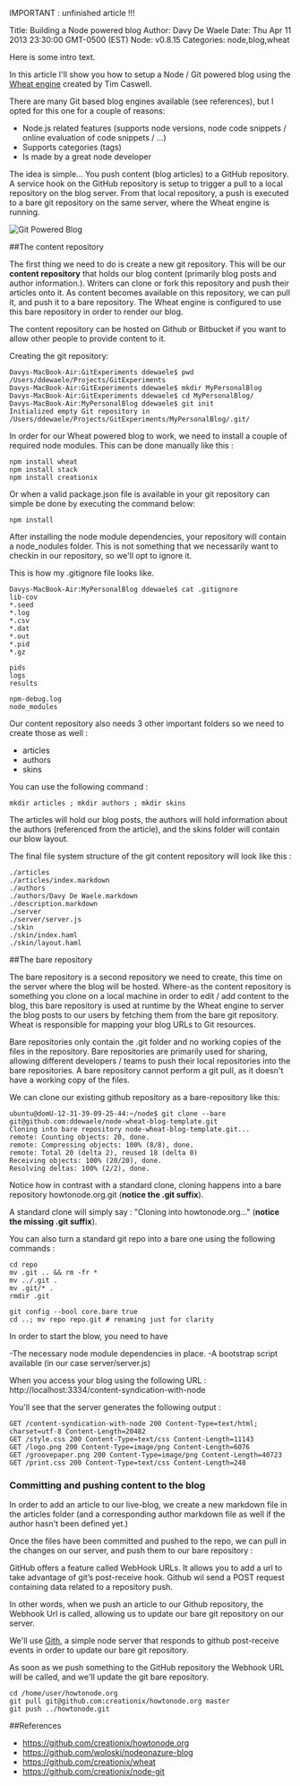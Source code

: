 IMPORTANT : unfinished article !!! 


Title: Building a Node powered blog
Author: Davy De Waele
Date: Thu Apr 11 2013 23:30:00 GMT-0500 (EST)
Node: v0.8.15
Categories: node,blog,wheat

Here is some intro text.

In this article I'll show you how to setup a Node / Git powered blog using the 
<a href="https://github.com/creationix/wheat/" target="_blank">Wheat engine</a> created by Tim Caswell.

There are many Git based blog engines available (see references), but I opted for this one for a couple of reasons:

 - Node.js related features (supports node versions, node code snippets / online evaluation of code snippets / ...)
 - Supports categories (tags)
 - Is made by a great node developer

The idea is simple... You push content (blog articles) to a GitHub repository. A service hook on the GitHub repository
is setup to trigger a pull to a local repository on the blog server. From that local repository, a push is executed to a bare git repository on the same server, where the Wheat engine is running.

![Git Powered Blog](https://dl.dropboxusercontent.com/u/13246619/Node/GitPoweredBlog/GitPoweredBlog.png)

##The content repository

The first thing we need to do is create a new git repository.
This will be our **content repository** that holds our blog content (primarily blog posts and author information.). 
Writers can clone or fork this repository and push their articles onto it.
As content becomes available on this repository, we can pull it, and push it to a bare repository. The Wheat engine is configured to use this bare repository in order to render our blog.

The content repository can be hosted on Github or Bitbucket if you want to allow other people to provide content to it.

Creating the git repository:

	Davys-MacBook-Air:GitExperiments ddewaele$ pwd
	/Users/ddewaele/Projects/GitExperiments
	Davys-MacBook-Air:GitExperiments ddewaele$ mkdir MyPersonalBlog
	Davys-MacBook-Air:GitExperiments ddewaele$ cd MyPersonalBlog/
	Davys-MacBook-Air:MyPersonalBlog ddewaele$ git init
	Initialized empty Git repository in /Users/ddewaele/Projects/GitExperiments/MyPersonalBlog/.git/

In order for our Wheat powered blog to work, we need to install a couple of required node modules. This can be done manually like this :

	npm install wheat
	npm install stack
	npm install creationix

Or when a valid package.json file is available in your git repository can simple be done by executing the command below:

	npm install

After installing the node module dependencies, your repository will contain a node_nodules folder. This is not something that we necessarily want to checkin in our repository, so we'll opt to ignore it.

This is how my .gitignore file looks like. 

	Davys-MacBook-Air:MyPersonalBlog ddewaele$ cat .gitignore 
	lib-cov
	*.seed
	*.log
	*.csv
	*.dat
	*.out
	*.pid
	*.gz

	pids
	logs
	results

	npm-debug.log
	node_modules


Our content repository also needs 3 other important folders so we need to create those as well :

 - articles
 - authors
 - skins

You can use the following command :

	mkdir articles ; mkdir authors ; mkdir skins

The articles will hold our blog posts, the authors will hold information about the authors (referenced from the article), and the skins folder will contain our blow layout.

The final file system structure of the git content repository will look like this :


	./articles
	./articles/index.markdown
	./authors
	./authors/Davy De Waele.markdown
	./description.markdown
	./server
	./server/server.js
	./skin
	./skin/index.haml
	./skin/layout.haml

##The bare repository

The bare repository is a second repository we need to create, this time on the server where the blog will be hosted.
Where-as the content repository is something you clone on a local machine in order to edit / add content to the blog, this bare repository is used at runtime by the Wheat engine to server the blog posts to our users by fetching them from the bare git repository. Wheat is responsible for mapping your blog URLs to Git resources.

Bare repositories only contain the .git folder and no working copies of the files in the repository. Bare repositories are primarily used for sharing, allowing different developers / teams to push their local repositories into the bare repositories. A bare repository cannot perform a git pull, as it doesn't have a working copy of the files.

We can clone our existing github repository as a bare-repository like this:

	ubuntu@domU-12-31-39-09-25-44:~/node$ git clone --bare git@github.com:ddewaele/node-wheat-blog-template.git
	Cloning into bare repository node-wheat-blog-template.git...
	remote: Counting objects: 20, done.
	remote: Compressing objects: 100% (8/8), done.
	remote: Total 20 (delta 2), reused 18 (delta 0)
	Receiving objects: 100% (20/20), done.
	Resolving deltas: 100% (2/2), done.


Notice how in contrast with a standard clone, cloning happens into a bare repository howtonode.org.git (**notice the .git suffix**).

A standard clone will simply say : "Cloning into howtonode.org..." (**notice the missing .git suffix**).

You can also turn a standard git repo into a bare one using the following commands :

	cd repo
	mv .git .. && rm -fr *
	mv ../.git .
	mv .git/* .
	rmdir .git

	git config --bool core.bare true
	cd ..; mv repo repo.git # renaming just for clarity


In order to start the blow, you need to have

-The necessary node module dependencies in place.
-A bootstrap script available (in our case server/server.js)

When you access your blog using the following URL :
http://localhost:3334/content-syndication-with-node

You'll see that the server generates the following output :

	GET /content-syndication-with-node 200 Content-Type=text/html; charset=utf-8 Content-Length=20482
	GET /style.css 200 Content-Type=text/css Content-Length=11143
	GET /logo.png 200 Content-Type=image/png Content-Length=6076
	GET /groovepaper.png 200 Content-Type=image/png Content-Length=40723
	GET /print.css 200 Content-Type=text/css Content-Length=248


### Committing and pushing content to the blog

In order to add an article to our live-blog, we create a new markdown file in the articles folder (and a corresponding author markdown file as well if the author hasn't been defined yet.)

Once the files have been committed and pushed to the repo, we can pull in the changes on our server, and push them to our bare repository :


GitHub offers a feature called WebHook URLs. It allows you to add a url to take advantage of git’s post-receive hook. 
Github wil send a POST request containing data related to a repository push.

In other words, when we push an article to our Github repository, the Webhook Url is called, allowing us to update our bare git repository on our server.

We'll use <a href="https://github.com/danheberden/gith/blob/master/lib/gith.js" target="_blank">Gith</a>, a simple node server that responds to github post-receive events in order to update our bare git repository.

As soon as we push something to the GitHub repository the Webhook URL will be called, and we'll update the git bare repository.


	cd /home/user/howtonode.org
	git pull git@github.com:creationix/howtonode.org master
	git push ../howtonode.git



##References

- https://github.com/creationix/howtonode.org
- https://github.com/woloski/nodeonazure-blog
- https://github.com/creationix/wheat
- https://github.com/creationix/node-git

